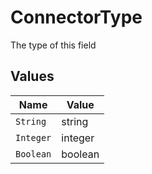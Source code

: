 # ConnectorType

The type of this field


## Values

| Name      | Value     |
| --------- | --------- |
| `String`  | string    |
| `Integer` | integer   |
| `Boolean` | boolean   |